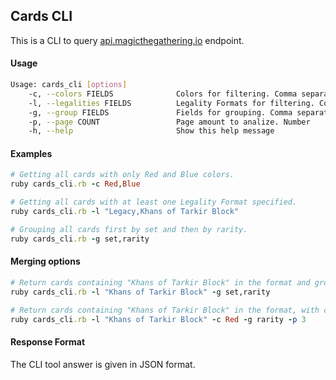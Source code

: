 ## Cards CLI
This is a CLI to query [api.magicthegathering.io](https://api.magicthegathering.io/v1/cards) endpoint.

#### Usage
```bash
Usage: cards_cli [options]    
    -c, --colors FIELDS              Colors for filtering. Comma separated value. Eg: Blue,Red,White
    -l, --legalities FIELDS          Legality Formats for filtering. Comma separated value. Eg: "Commander,Legacy,Khans of Tarkir Block"
    -g, --group FIELDS               Fields for grouping. Comma separated value. Eg: set,rarity
    -p, --page COUNT                 Page amount to analize. Number
    -h, --help                       Show this help message
```

#### Examples
```ruby
# Getting all cards with only Red and Blue colors. 
ruby cards_cli.rb -c Red,Blue

# Getting all cards with at least one Legality Format specified. 
ruby cards_cli.rb -l "Legacy,Khans of Tarkir Block"

# Grouping all cards first by set and then by rarity. 
ruby cards_cli.rb -g set,rarity
```

#### Merging options
```ruby
# Return cards containing "Khans of Tarkir Block" in the format and grouped by set and then by rarity.
ruby cards_cli.rb -l "Khans of Tarkir Block" -g set,rarity

# Return cards containing "Khans of Tarkir Block" in the format, with color Red and grouped by rarity in the first 3 pages.
ruby cards_cli.rb -l "Khans of Tarkir Block" -c Red -g rarity -p 3

```

#### Response Format
The CLI tool answer is given in JSON format.